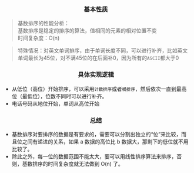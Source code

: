 <h3 align="center">基本性质</h3> 

> 基数排序的性能分析：<br/> 
> 基数排序是稳定的排序的算法，值相同的元素的相对位置不变 <br/> 
> 时间复杂度：O(n)

> 特殊情况：对英文单词排序，由于单词长度不同，可以进行补齐，比如英文单词最长为45位，对不满45位的在后面补0，因为所有的`ASCII`都大于0
 
<h3 align="center">具体实现逻辑</h3>

* 从低位（高位）开始排序，可以采用`计数排序`或者`桶排序`，然后依次一直到最高位（最低位），位数不同时可以进行补齐。
* 电话号码从地位开始，单词从高位开始

<h3 align="center">总结</h3> 

* 基数排序对要排序的数据是有要求的，需要可以分割出独立的“位”来比较，而且位之间有递进的关系，如果 a 数据的高位比 b 数据大，那剩下的低位就不用比较了。
* 除此之外，每一位的数据范围不能太大，要可以用线性排序算法来排序，否则，基数排序的时间复杂度就无法做到 O(n) 了。
 
 